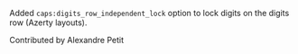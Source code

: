 Added `caps:digits_row_independent_lock` option to lock digits on the digits
row (Azerty layouts).

Contributed by Alexandre Petit
